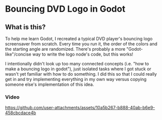 # Bouncing DVD Logo in Godot

## What is this?

To help me learn Godot, I recreated a typical DVD player's bouncing logo screensaver from scratch. Every time you run it, the order of the colors and the starting angle are randomized. There's probably a more "Godot-like"/concise way to write the logo node's code, but this works!

I intentionally didn't look up too many connected concepts (i.e. "how to make a bouncing logo in godot"), just isolated tasks where I got stuck or wasn't yet familiar with how to do something. I did this so that I could really get in and try implementing everything in my own way versus copying someone else's implementation of this idea.

### Video

https://github.com/user-attachments/assets/10a5b267-b888-40ab-b6e9-458cbcdace4b
